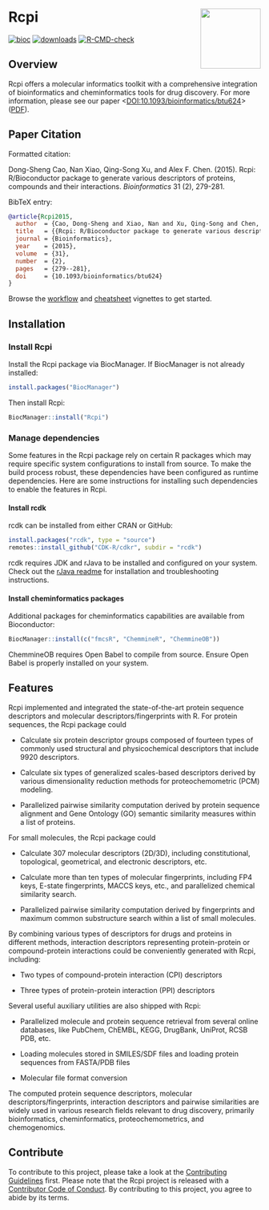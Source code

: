 # Rcpi <img src="man/figures/logo.png" align="right" width="120" />

<!-- badges: start -->
[![bioc](https://www.bioconductor.org/shields/years-in-bioc/Rcpi.svg)](https://bioconductor.org/packages/release/bioc/html/Rcpi.html#since)
[![downloads](https://bioconductor.org/shields/downloads/release/Rcpi.svg)](https://bioconductor.org/packages/stats/bioc/Rcpi/)
[![R-CMD-check](https://github.com/nanxstats/Rcpi/actions/workflows/R-CMD-check.yaml/badge.svg)](https://github.com/nanxstats/Rcpi/actions/workflows/R-CMD-check.yaml)
<!-- badges: end -->

## Overview

Rcpi offers a molecular informatics toolkit with a comprehensive integration of bioinformatics and cheminformatics tools for drug discovery. For more information, please see our paper <[DOI:10.1093/bioinformatics/btu624](https://doi.org/10.1093/bioinformatics/btu624)> ([PDF](https://nanx.me/papers/Rcpi.pdf)).

## Paper Citation

Formatted citation:

Dong-Sheng Cao, Nan Xiao, Qing-Song Xu, and Alex F. Chen. (2015). Rcpi: R/Bioconductor package to generate various descriptors of proteins, compounds and their interactions. _Bioinformatics_ 31 (2), 279-281.

BibTeX entry:

```bibtex
@article{Rcpi2015,
  author  = {Cao, Dong-Sheng and Xiao, Nan and Xu, Qing-Song and Chen, Alex F.},
  title   = {{Rcpi: R/Bioconductor package to generate various descriptors of proteins, compounds and their interactions}},
  journal = {Bioinformatics},
  year    = {2015},
  volume  = {31},
  number  = {2},
  pages   = {279--281},
  doi     = {10.1093/bioinformatics/btu624}
}
```

Browse the [workflow](https://nanx.me/Rcpi/articles/Rcpi.html) and
[cheatsheet](https://nanx.me/Rcpi/articles/Rcpi-quickref.html)
vignettes to get started.

## Installation

### Install Rcpi

Install the Rcpi package via BiocManager. If BiocManager is not already installed:

```r
install.packages("BiocManager")
```

Then install Rcpi:

```r
BiocManager::install("Rcpi")
```

### Manage dependencies

Some features in the Rcpi package rely on certain R packages which may
require specific system configurations to install from source.
To make the build process robust, these dependencies have been configured
as runtime dependencies. Here are some instructions for installing such
dependencies to enable the features in Rcpi.

#### Install rcdk

rcdk can be installed from either CRAN or GitHub:

```r
install.packages("rcdk", type = "source")
remotes::install_github("CDK-R/cdkr", subdir = "rcdk")
```

rcdk requires JDK and rJava to be installed and configured on your system.
Check out the [rJava readme](https://github.com/s-u/rJava) for installation
and troubleshooting instructions.

#### Install cheminformatics packages

Additional packages for cheminformatics capabilities are available
from Bioconductor:

```r
BiocManager::install(c("fmcsR", "ChemmineR", "ChemmineOB"))
```

ChemmineOB requires Open Babel to compile from source.
Ensure Open Babel is properly installed on your system.

## Features

Rcpi implemented and integrated the state-of-the-art protein sequence descriptors and molecular descriptors/fingerprints with R. For protein sequences, the Rcpi package could

- Calculate six protein descriptor groups composed of fourteen types of commonly used structural and physicochemical descriptors that include 9920 descriptors.

- Calculate six types of generalized scales-based descriptors derived by various dimensionality reduction methods for proteochemometric (PCM) modeling.

- Parallelized pairwise similarity computation derived by protein sequence alignment and Gene Ontology (GO) semantic similarity measures within a list of proteins.

For small molecules, the Rcpi package could

- Calculate 307 molecular descriptors (2D/3D), including constitutional, topological, geometrical, and electronic descriptors, etc.

- Calculate more than ten types of molecular fingerprints, including FP4 keys, E-state fingerprints, MACCS keys, etc., and parallelized chemical similarity search.

- Parallelized pairwise similarity computation derived by fingerprints and maximum common substructure search within a list of small molecules.

By combining various types of descriptors for drugs and proteins in different methods, interaction descriptors representing protein-protein or compound-protein interactions could be conveniently generated with Rcpi, including:

- Two types of compound-protein interaction (CPI) descriptors

- Three types of protein-protein interaction (PPI) descriptors

Several useful auxiliary utilities are also shipped with Rcpi:

- Parallelized molecule and protein sequence retrieval from several online databases, like PubChem, ChEMBL, KEGG, DrugBank, UniProt, RCSB PDB, etc.

- Loading molecules stored in SMILES/SDF files and loading protein sequences from FASTA/PDB files

- Molecular file format conversion

The computed protein sequence descriptors, molecular descriptors/fingerprints, interaction descriptors and pairwise similarities are widely used in various research fields relevant to drug discovery, primarily bioinformatics, cheminformatics, proteochemometrics, and chemogenomics.

## Contribute

To contribute to this project, please take a look at the
[Contributing Guidelines](https://nanx.me/Rcpi/CONTRIBUTING.html) first.
Please note that the Rcpi project is released with a
[Contributor Code of Conduct](https://nanx.me/Rcpi/CODE_OF_CONDUCT.html).
By contributing to this project, you agree to abide by its terms.

